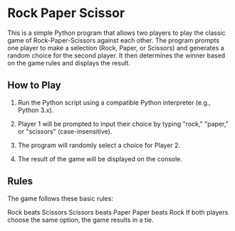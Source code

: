 # Rock Paper Scissor

This is a simple Python program that allows two players to play the classic game of Rock-Paper-Scissors against each other. 
The program prompts one player to make a selection (Rock, Paper, or Scissors) and generates a random choice for the second player. 
It then determines the winner based on the game rules and displays the result.

## How to Play
1. Run the Python script using a compatible Python interpreter (e.g., Python 3.x).

2. Player 1 will be prompted to input their choice by typing "rock," "paper," or "scissors" (case-insensitive).

3. The program will randomly select a choice for Player 2.

4. The result of the game will be displayed on the console.


## Rules

The game follows these basic rules:

Rock beats Scissors
Scissors beats Paper
Paper beats Rock
If both players choose the same option, the game results in a tie.

